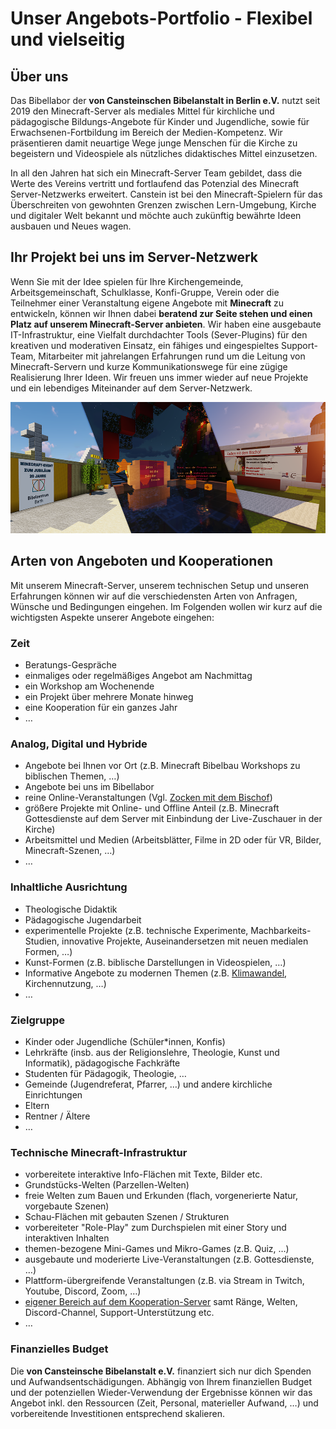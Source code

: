 # Unser Angebots-Portfolio - Flexibel und vielseitig

## Über uns

Das Bibellabor der **von Cansteinschen Bibelanstalt in Berlin e.V.** nutzt seit 2019 den Minecraft-Server als mediales Mittel für kirchliche und pädagogische Bildungs-Angebote für Kinder und Jugendliche, sowie für Erwachsenen-Fortbildung im Bereich der Medien-Kompetenz. Wir präsentieren damit neuartige Wege junge Menschen für die Kirche zu begeistern und Videospiele als nützliches didaktisches Mittel einzusetzen.

In all den Jahren hat sich ein Minecraft-Server Team gebildet, dass die Werte des Vereins vertritt und fortlaufend das Potenzial des Minecraft Server-Netzwerks erweitert. Canstein ist bei den Minecraft-Spielern für das Überschreiten von gewohnten Grenzen zwischen Lern-Umgebung, Kirche und digitaler Welt bekannt und möchte auch zukünftig bewährte Ideen ausbauen und Neues wagen.

## Ihr Projekt bei uns im Server-Netzwerk

Wenn Sie mit der Idee spielen für Ihre Kirchengemeinde, Arbeitsgemeinschaft, Schulklasse, Konfi-Gruppe, Verein oder die Teilnehmer einer Veranstaltung eigene Angebote mit **Minecraft** zu entwickeln, können wir Ihnen dabei **beratend zur Seite stehen und einen Platz auf unserem Minecraft-Server anbieten**. Wir haben eine ausgebaute IT-Infrastruktur, eine Vielfalt durchdachter Tools (Sever-Plugins) für den kreativen und moderativen Einsatz, ein fähiges und eingespieltes Support-Team, Mitarbeiter mit jahrelangen Erfahrungen rund um die Leitung von Minecraft-Servern und kurze Kommunikationswege für eine zügige Realisierung Ihrer Ideen. Wir freuen uns immer wieder auf neue Projekte und ein lebendiges Miteinander auf dem Server-Netzwerk.

![Beispiele bisheriger Kooperationen](./images/Kooperation-Banner.png)

## Arten von Angeboten und Kooperationen

Mit unserem Minecraft-Server, unserem technischen Setup und unseren Erfahrungen können wir auf die verschiedensten Arten von Anfragen, Wünsche und Bedingungen eingehen. Im Folgenden wollen wir kurz auf die wichtigsten Aspekte unserer Angebote eingehen:

### Zeit

- Beratungs-Gespräche
- einmaliges oder regelmäßiges Angebot am Nachmittag
- ein Workshop am Wochenende
- ein Projekt über mehrere Monate hinweg
- eine Kooperation für ein ganzes Jahr
- …

### Analog, Digital und Hybride

- Angebote bei Ihnen vor Ort (z.B. Minecraft Bibelbau Workshops zu biblischen Themen, …)
- Angebote bei uns im Bibellabor
- reine Online-Veranstaltungen (Vgl. [Zocken mit dem Bischof](https://bistummainz.de/jugend/thema/jugendprojekt/))
- größere Projekte mit Online- und Offline Anteil (z.B. Minecraft Gottesdienste auf dem Server mit Einbindung der Live-Zuschauer in der Kirche)
- Arbeitsmittel und Medien (Arbeitsblätter, Filme in 2D oder für VR, Bilder, Minecraft-Szenen, …)
- …

### Inhaltliche Ausrichtung

- Theologische Didaktik
- Pädagogische Jugendarbeit
- experimentelle Projekte (z.B. technische Experimente, Machbarkeits-Studien, innovative Projekte, Auseinandersetzen mit neuen medialen Formen, …)
- Kunst-Formen (z.B. biblische Darstellungen in Videospielen, …)
- Informative Angebote zu modernen Themen (z.B. [Klimawandel](https://mine-klima.de), Kirchennutzung, …)
- …

### Zielgruppe

- Kinder oder Jugendliche (Schüler*innen, Konfis)
- Lehrkräfte (insb. aus der Religionslehre, Theologie, Kunst und Informatik), pädagogische Fachkräfte
- Studenten für Pädagogik, Theologie, …
- Gemeinde (Jugendreferat, Pfarrer, …) und andere kirchliche Einrichtungen
- Eltern
- Rentner / Ältere
- …

### Technische Minecraft-Infrastruktur

- vorbereitete interaktive Info-Flächen mit Texte, Bilder etc.
- Grundstücks-Welten (Parzellen-Welten)
- freie Welten zum Bauen und Erkunden (flach, vorgenerierte Natur, vorgebaute Szenen)
- Schau-Flächen mit gebauten Szenen / Strukturen
- vorbereiteter "Role-Play" zum Durchspielen mit einer Story und interaktiven Inhalten
- themen-bezogene Mini-Games und Mikro-Games (z.B. Quiz, …)
- ausgebaute und moderierte Live-Veranstaltungen (z.B. Gottesdienste, …)
- Plattform-übergreifende Veranstaltungen (z.B. via Stream in Twitch, Youtube, Discord, Zoom, …)
- [eigener Bereich auf dem Kooperation-Server](cooperations.md) samt Ränge, Welten, Discord-Channel, Support-Unterstützung etc.
- …

### Finanzielles Budget

Die **von Cansteinsche Bibelanstalt e.V.** finanziert sich nur dich Spenden und Aufwandsentschädigungen. Abhängig von Ihrem finanziellen Budget und der potenziellen Wieder-Verwendung der Ergebnisse können wir das Angebot inkl. den Ressourcen (Zeit, Personal, materieller Aufwand, …) und vorbereitende Investitionen entsprechend skalieren.
